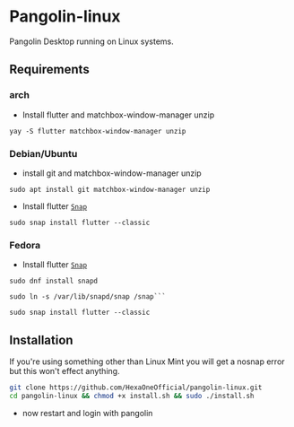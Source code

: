 # Pangolin-linux
Pangolin Desktop running on Linux systems.

## Requirements

### arch

- Install flutter and matchbox-window-manager unzip

```
yay -S flutter matchbox-window-manager unzip
```

### Debian/Ubuntu

- install git and matchbox-window-manager unzip

```
sudo apt install git matchbox-window-manager unzip
```

- Install flutter [`Snap`](https://snapcraft.io/flutter)

```
sudo snap install flutter --classic
```

### Fedora

- Install flutter [`Snap`](https://snapcraft.io/flutter)

```
sudo dnf install snapd
```

```
sudo ln -s /var/lib/snapd/snap /snap```
```

```
sudo snap install flutter --classic
```

## Installation

If you're using something other than Linux Mint you will get a nosnap error but this won't effect anything.
```bash
git clone https://github.com/HexaOneOfficial/pangolin-linux.git
cd pangolin-linux && chmod +x install.sh && sudo ./install.sh
```
- now restart and login with pangolin
